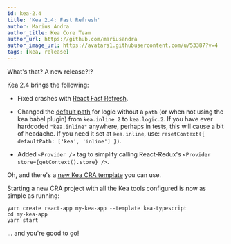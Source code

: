 ```yaml
---
id: kea-2.4
title: 'Kea 2.4: Fast Refresh'
author: Marius Andra
author_title: Kea Core Team
author_url: https://github.com/mariusandra
author_image_url: https://avatars1.githubusercontent.com/u/53387?v=4
tags: [kea, release]
---
```


What's that? A new release?!?

Kea 2.4 brings the following:

- Fixed crashes with [React Fast Refresh](https://github.com/keajs/kea/issues/119).

- Changed the [default path](https://kea.js.org/docs/guide/debugging#logic-path) for logic 
  without a `path` (or when not using the kea babel plugin) from `kea.inline.2` to `kea.logic.2`. If you have ever hardcoded 
  `"kea.inline"` anywhere, perhaps in tests, this will cause a bit of headache. If you need it set at `kea.inline`, use:
  `resetContext({ defaultPath: ['kea', 'inline'] })`.

- Added `<Provider />` tag to simplify calling React-Redux's `<Provider store={getContext().store} />`.
  
Oh, and there's a [new Kea CRA template](https://kea.js.org/docs/installation/instructions#shortcut-cra-template) you can use.

Starting a new CRA project with all the Kea tools configured is now as simple as running:

```shell
yarn create react-app my-kea-app --template kea-typescript
cd my-kea-app
yarn start
```

... and you're good to go!
